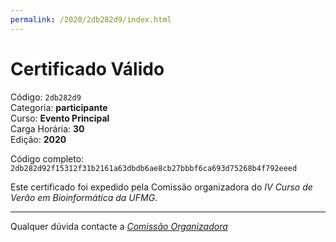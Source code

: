 ```yaml
---
permalink: /2020/2db282d9/index.html
---
```


# Certificado Válido

Código: `2db282d9`<br>
Categoria: **participante**<br>
Curso: **Evento Principal**<br>
Carga Horária: **30**<br>
Edição: **2020**<br>


Código completo: `2db282d92f15312f31b2161a63dbdb6ae8cb27bbbf6ca693d75268b4f792eeed`


Este certificado foi expedido pela Comissão organizadora do *IV Curso de Verão em Bioinformática da UFMG*.

----

Qualquer dúvida contacte a [_Comissão Organizadora_](<mailto:cursobioinfoufmg@gmail.com$subject=[Certificados]>)

